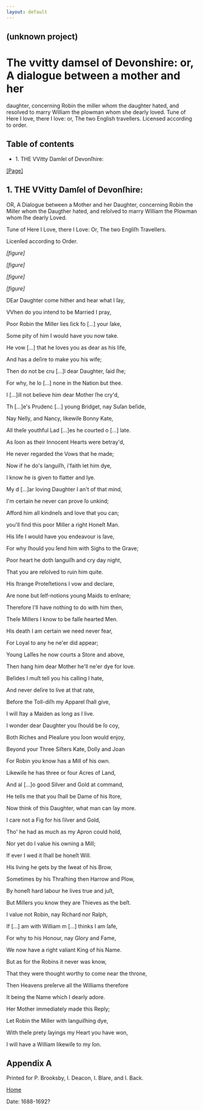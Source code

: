 ```yaml
---
layout: default
---
```

## (unknown project)

# The vvitty damsel of Devonshire: or, A dialogue between a mother and her
daughter, concerning Robin the miller whom the daughter hated, and resolved to
marry William the plowman whom she dearly loved. Tune of Here I love, there I
love: or, The two English travellers. Licensed according to order.

## Table of contents

  * 1\. THE VVitty Damſel of Devonſhire:

[[Page]](http://eebo.chadwyck.com/downloadtiff?vid=182070&page=1)

## 1\. THE VVitty Damſel of Devonſhire:

OR, A Dialogue between a Mother and her Daughter, concerning Robin the Miller
whom the Daugther hated, and reſolved to marry William the Plow­man whom ſhe
dearly Loved.

Tune of Here I Love, there I Love: Or, The two Engliſh Travellers.

Licenſed according to Order.

_[figure]_

_[figure]_

_[figure]_

_[figure]_

DEar Daughter come hither and hear what I ſay,

VVhen do you intend to be Married I pray,

Poor Robin the Miller lies ſick fo [...] your ſake,

Some pity of him I would have you now take.

He vow [...] that he loves you as dear as his life,

And has a deſire to make you his wife;

Then do not be cru [...]l dear Daughter, ſaid ſhe;

For why, he lo [...] none in the Nation but thee.

I  [...]ill not believe him dear Mother ſhe cry'd,

Th [...]e's Prudenc [...] young Bridget, nay Suſan beſide,

Nay Nelly, and Nancy, likewiſe Bonny Kate,

All theſe youthful Lad [...]es he courted o [...] late.

As ſoon as their Innocent Hearts were betray'd,

He never regarded the Vows that he made;

Now if he do's languiſh, i'faith let him dye,

I know he is given to flatter and lye.

My d [...]ar loving Daughter I an't of that mind,

I'm certain he never can prove ſo unkind;

Afford him all kindneſs and love that you can;

you'll find this poor Miller a right Honeſt Man.

His life I would have you endeavour is ſave,

For why ſhould you ſend him with Sighs to the Grave;

Poor heart he doth languiſh and cry day night,

That you are reſolved to ruin him quite.

His ſtrange Proteſtetions I vow and declare,

Are none but ſelf-notions young Maids to enſnare;

Therefore I'll have nothing to do with him then,

Theſe Millers I know to be falſe hearted Men.

His death I am certain we need never fear,

For Loyal to any he ne'er did appear;

Young Laſſes he now courts a Store and above,

Then hang him dear Mother he'll ne'er dye for love.

Beſides I muſt tell you his calling I hate,

And never deſire to live at that rate,

Before the Toll-diſh my Apparel ſhall give,

I will ſtay a Maiden as long as I live.

I wonder dear Daughter you ſhould be ſo coy,

Both Riches and Pleaſure you ſoon would enjoy,

Beyond your Three Siſters Kate, Dolly and Joan

For Robin you know has a Mill of his own.

Likewiſe he has three or four Acres of Land,

And al [...]o good Silver and Gold at command,

He tells me that you ſhall be Dame of his ſtore,

Now think of this Daughter, what man can ſay more.

I care not a Fig for his ſilver and Gold,

Tho' he had as much as my Apron could hold,

Nor yet do I value his owning a Mill;

If ever I wed it ſhall be honeſt Will.

His living he gets by the ſweat of his Brow,

Sometimes by his Thraſhing then Harrow and Plow,

By honeſt hard labour he lives true and juſt,

But Millers you know they are Thieves as the beſt.

I value not Robin, nay Richard nor Ralph,

If  [...] am with William m [...] thinks I am ſafe,

For why to his Honour, nay Glory and Fame,

We now have a right valiant King of his Name.

But as for the Robins it never was know,

That they were thought worthy to come near the throne,

Then Heavens preſerve all the Williams therefore

It being the Name which I dearly adore.

Her Mother immediately made this Reply;

Let Robin the Miller with languiſhing dye,

With theſe prety ſayings my Heart you have won,

I will have a William likewiſe to my ſon.

## Appendix A

Printed for P. Brooksby, I. Deacon, I. Blare, and I. Back.

[Home](/)

Date: 1688-1692?  

